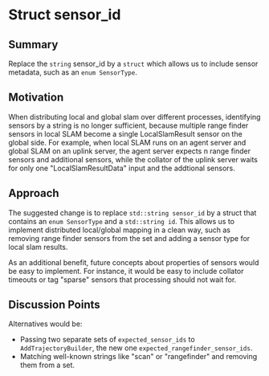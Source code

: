 # Struct sensor_id

## Summary
[summary]: #summary

Replace the `string` sensor_id by a `struct` which allows us to include sensor metadata, such as an `enum SensorType`.

## Motivation
[motivation]: #motivation

When distributing local and global slam over different processes, identifying sensors by a string is no longer sufficient, because multiple range finder sensors in local SLAM become a single LocalSlamResult sensor on the global side.
For example, when local SLAM runs on an agent server and global SLAM on an uplink server, the agent server expects n range finder sensors and additional sensors, while the collator of the uplink server waits for only one "LocalSlamResultData" input and the addtional sensors.

## Approach
[approach]: #approach

The suggested change is to replace `std::string sensor_id` by a struct that contains an `enum SensorType` and a `std::string id`.
This allows us to implement distributed local/global mapping in a clean way, such as removing range finder sensors from the set and adding a sensor type for local slam results.

As an additional benefit, future concepts about properties of sensors would be easy to implement.
For instance, it would be easy to include collator timeouts or tag "sparse" sensors that processing should not wait for.

## Discussion Points
[discussion]: #discussion

Alternatives would be:

* Passing two separate sets of `expected_sensor_ids` to `AddTrajectoryBuilder`, the new one `expected_rangefinder_sensor_ids`.
* Matching well-known strings like "scan" or "rangefinder" and removing them from a set.


